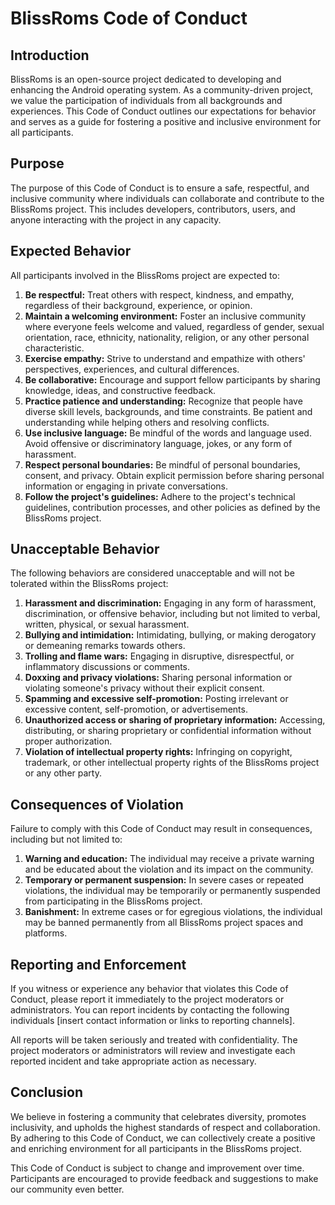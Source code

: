 # BlissRoms Code of Conduct

## Introduction

BlissRoms is an open-source project dedicated to developing and enhancing the Android operating system. As a community-driven project, we value the participation of individuals from all backgrounds and experiences. This Code of Conduct outlines our expectations for behavior and serves as a guide for fostering a positive and inclusive environment for all participants.

## Purpose

The purpose of this Code of Conduct is to ensure a safe, respectful, and inclusive community where individuals can collaborate and contribute to the BlissRoms project. This includes developers, contributors, users, and anyone interacting with the project in any capacity.

## Expected Behavior

All participants involved in the BlissRoms project are expected to:

1. **Be respectful:** Treat others with respect, kindness, and empathy, regardless of their background, experience, or opinion.
2. **Maintain a welcoming environment:** Foster an inclusive community where everyone feels welcome and valued, regardless of gender, sexual orientation, race, ethnicity, nationality, religion, or any other personal characteristic.
3. **Exercise empathy:** Strive to understand and empathize with others' perspectives, experiences, and cultural differences.
4. **Be collaborative:** Encourage and support fellow participants by sharing knowledge, ideas, and constructive feedback.
5. **Practice patience and understanding:** Recognize that people have diverse skill levels, backgrounds, and time constraints. Be patient and understanding while helping others and resolving conflicts.
6. **Use inclusive language:** Be mindful of the words and language used. Avoid offensive or discriminatory language, jokes, or any form of harassment.
7. **Respect personal boundaries:** Be mindful of personal boundaries, consent, and privacy. Obtain explicit permission before sharing personal information or engaging in private conversations.
8. **Follow the project's guidelines:** Adhere to the project's technical guidelines, contribution processes, and other policies as defined by the BlissRoms project.

## Unacceptable Behavior

The following behaviors are considered unacceptable and will not be tolerated within the BlissRoms project:

1. **Harassment and discrimination:** Engaging in any form of harassment, discrimination, or offensive behavior, including but not limited to verbal, written, physical, or sexual harassment.
2. **Bullying and intimidation:** Intimidating, bullying, or making derogatory or demeaning remarks towards others.
3. **Trolling and flame wars:** Engaging in disruptive, disrespectful, or inflammatory discussions or comments.
4. **Doxxing and privacy violations:** Sharing personal information or violating someone's privacy without their explicit consent.
5. **Spamming and excessive self-promotion:** Posting irrelevant or excessive content, self-promotion, or advertisements.
6. **Unauthorized access or sharing of proprietary information:** Accessing, distributing, or sharing proprietary or confidential information without proper authorization.
7. **Violation of intellectual property rights:** Infringing on copyright, trademark, or other intellectual property rights of the BlissRoms project or any other party.

## Consequences of Violation

Failure to comply with this Code of Conduct may result in consequences, including but not limited to:

1. **Warning and education:** The individual may receive a private warning and be educated about the violation and its impact on the community.
2. **Temporary or permanent suspension:** In severe cases or repeated violations, the individual may be temporarily or permanently suspended from participating in the BlissRoms project.
3. **Banishment:** In extreme cases or for egregious violations, the individual may be banned permanently from all BlissRoms project spaces and platforms.

## Reporting and Enforcement

If you witness or experience any behavior that violates this Code of Conduct, please report it immediately to the project moderators or administrators. You can report incidents by contacting the following individuals [insert contact information or links to reporting channels].

All reports will be taken seriously and treated with confidentiality. The project moderators or administrators will review and investigate each reported incident and take appropriate action as necessary.

## Conclusion

We believe in fostering a community that celebrates diversity, promotes inclusivity, and upholds the highest standards of respect and collaboration. By adhering to this Code of Conduct, we can collectively create a positive and enriching environment for all participants in the BlissRoms project.

This Code of Conduct is subject to change and improvement over time. Participants are encouraged to provide feedback and suggestions to make our community even better.